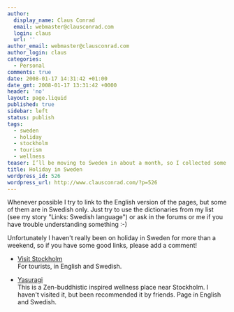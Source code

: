 ```yaml
---
author:
  display_name: Claus Conrad
  email: webmaster@clausconrad.com
  login: claus
  url: ''
author_email: webmaster@clausconrad.com
author_login: claus
categories:
  - Personal
comments: true
date: 2008-01-17 14:31:42 +01:00
date_gmt: 2008-01-17 13:31:42 +0000
header: 'no'
layout: page.liquid
published: true
sidebar: left
status: publish
tags:
  - sweden
  - holiday
  - stockholm
  - tourism
  - wellness
teaser: I’ll be moving to Sweden in about a month, so I collected some links which I’d like to share here. I hope there is something of interest to you, whether you are thinking of moving to Sweden or just need some help for your holiday!
title: Holiday in Sweden
wordpress_id: 526
wordpress_url: http://www.clausconrad.com/?p=526
---
```

Whenever possible I try to link to the English version of the pages, but some of them are in Swedish only. Just try to use the dictionaries from my list (see my story "Links: Swedish language") or ask in the forums or me if you have trouble understanding something :-)

Unfortunately I haven't really been on holiday in Sweden for more than a weekend, so if you have some good links, please add a comment!

*   [Visit Stockholm](https://www.visitstockholm.com/)  
    For tourists, in English and Swedish.

*   [Yasuragi](https://yasuragi.se/)  
    This is a Zen-buddhistic inspired wellness place near Stockholm. I haven't visited it, but been recommended it by friends. Page in English and Swedish.
